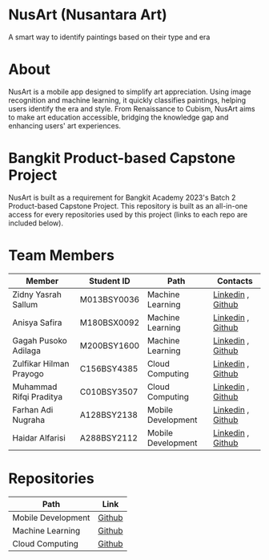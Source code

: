 # NusArt (Nusantara Art)

A smart way to identify paintings based on their type and era

# About
NusArt is a mobile app designed to simplify art appreciation. Using image recognition and machine learning, it quickly classifies paintings, helping users identify the era and style. From Renaissance to Cubism, NusArt aims to make art education accessible, bridging the knowledge gap and enhancing users' art experiences.

# Bangkit Product-based Capstone Project
NusArt is built as a requirement for Bangkit Academy 2023's Batch 2 Product-based Capstone Project. This repository is built as an all-in-one access for every repositories used by this project (links to each repo are included below).

# Team Members
Member  | Student ID | Path  | Contacts
------------- | ------------- | ------------- | -------------
Zidny Yasrah Sallum  | M013BSY0036 | Machine Learning | [Linkedin](https://www.linkedin.com/in/zidnyyasrah/) , [Github](https://github.com/haidaralfarisi)
Anisya Safira  |  M180BSX0092 | Machine Learning | [Linkedin](https://www.linkedin.com/in/anisyasafira/) , [Github](https://github.com/haidaralfarisi)
Gagah Pusoko Adilaga  | M200BSY1600 | Machine Learning | [Linkedin](https://www.linkedin.com/in/gagah-pusoko-adilaga/) , [Github](https://github.com/haidaralfarisi)
Zulfikar Hilman Prayogo  | C156BSY4385 | Cloud Computing | [Linkedin](https://www.linkedin.com/in/zulfikarhp/) , [Github](https://github.com/haidaralfarisi)
Muhammad Rifqi Praditya | C010BSY3507 | Cloud Computing | [Linkedin](https://www.linkedin.com/in/muhammad-rifqi-praditya-3254771b9/) , [Github](https://github.com/haidaralfarisi)
Farhan Adi Nugraha | A128BSY2138 | Mobile Development | [Linkedin](https://www.linkedin.com/in/farhanadinugraha07/) , [Github](https://github.com/Hanzein)
Haidar Alfarisi | A288BSY2112 | Mobile Development | [Linkedin](https://www.linkedin.com/in/haidar-alfarisi/) , [Github](https://github.com/haidaralfarisi)

# Repositories
Path | Link 
------------- | -------------
Mobile Development | [Github](https://github.com/haidaralfarisi/NusArt-MD)
Machine Learning | [Github](https://www.linkedin.com/in/farhanadinugraha07/)
Cloud Computing | [Github](https://www.linkedin.com/in/farhanadinugraha07/)
